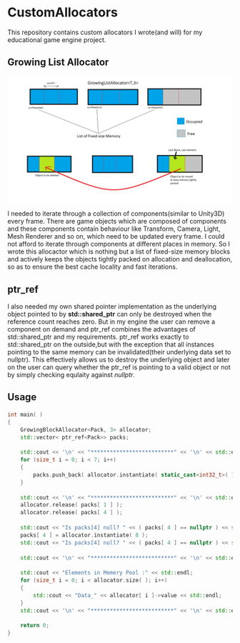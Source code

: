 # CustomAllocators
This repository contains custom allocators I wrote(and will) for my educational game engine project. 

## Growing List Allocator

![growinglistallocator](https://github.com/fishingGrapes/CustomAllocators/blob/master/images/growinglistallocator.png)

I needed to iterate through a collection of components(similar to Unity3D) every frame. There are game objects which are composed of components and these components contain behaviour like Transform, Camera, Light, Mesh Renderer and so on, which need to be updated every frame. I could not afford to iterate through components at different places in memory. So I wrote this allocactor which is nothing but a list of fixed-size memory blocks and actively keeps the objects tightly packed on allocation and deallocation, so as to ensure the best cache locality and fast iterations. 


## ptr_ref
I also needed my own shared pointer implementation as the underlying object pointed to by __std::shared_ptr__ can only be destroyed when the reference count reaches zero. But in my engine the user can remove a component on demand and ptr_ref combines the advantages of std::shared_ptr and my requirements. ptr_ref works exactly to std::shared_ptr on the outside,but with the exception that all instances pointing to the same memory can be invalidated(their underlying data set to nullptr). This effectively allows us to destroy the underlying object and later on the user can query whether the ptr_ref is pointing to a valid object or not by simply checking equlaity against _nullptr_.


## Usage
```c++
int main( )
{
	GrowingBlockAllocator<Pack, 3> allocator;
	std::vector< ptr_ref<Pack>> packs;

	std::cout << '\n' << "**************************" << '\n' << std::endl;
	for (size_t i = 0; i < 7; i++)
	{
		packs.push_back( allocator.instantiate( static_cast<int32_t>( 1 + i ) ) );
	}

	std::cout << '\n' << "**************************" << '\n' << std::endl;
	allocator.release( packs[ 1 ] );
	allocator.release( packs[ 4 ] );

	std::cout << "Is packs[4] null? " << ( packs[ 4 ] == nullptr ) << std::endl;
	packs[ 4 ] = allocator.instantiate( 8 );
	std::cout << "Is packs[4] null? " << ( packs[ 4 ] == nullptr ) << std::endl;

	std::cout << '\n' << "**************************" << '\n' << std::endl;

	std::cout << "Elements in Memery Pool :" << std::endl;
	for (size_t i = 0; i < allocator.size( ); i++)
	{
		std::cout << "Data_" << allocator[ i ]->value << std::endl;
	}
	std::cout << '\n' << "**************************" << '\n' << std::endl;

	return 0;
}
```